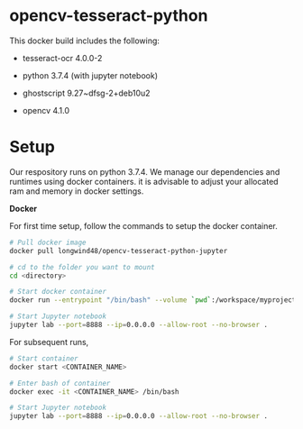 # opencv-tesseract-python

This docker build includes the following:

- tesseract-ocr 4.0.0-2 

- python 3.7.4 (with jupyter notebook)

- ghostscript 9.27~dfsg-2+deb10u2 

- opencv 4.1.0



# Setup

Our respository runs on python 3.7.4. We manage our dependencies and runtimes using docker containers. it is advisable to adjust your allocated ram and memory in docker settings. 

**Docker** 

For first time setup, follow the commands to setup the docker container. 

  ```bash
  # Pull docker image
  docker pull longwind48/opencv-tesseract-python-jupyter
  
  # cd to the folder you want to mount
  cd <directory>

  # Start docker container
  docker run --entrypoint "/bin/bash" --volume `pwd`:/workspace/myproject -p 10000:8888 -it longwind48/opencv-tesseract-python-jupyter:latest

  # Start Jupyter notebook
  jupyter lab --port=8888 --ip=0.0.0.0 --allow-root --no-browser .
  ```
For subsequent runs, 

  ```bash
  # Start container
  docker start <CONTAINER_NAME>

  # Enter bash of container
  docker exec -it <CONTAINER_NAME> /bin/bash

  # Start Jupyter notebook
  jupyter lab --port=8888 --ip=0.0.0.0 --allow-root --no-browser .

  ```